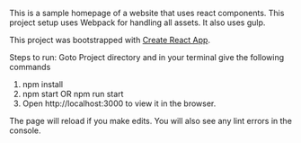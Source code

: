 This is a sample homepage of a website that uses react components.
This project setup uses Webpack for handling all assets. It also uses gulp.

This project was bootstrapped with [Create React App](https://github.com/facebookincubator/create-react-app).

Steps to run:
Goto Project directory and in your terminal give the following commands
1. npm install
2. npm start  OR  npm run start
3. Open http://localhost:3000 to view it in the browser.

The page will reload if you make edits.
You will also see any lint errors in the console.